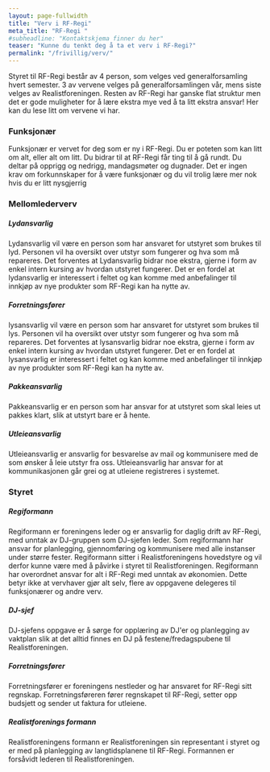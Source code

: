 ```yaml
---
layout: page-fullwidth
title: "Verv i RF-Regi"
meta_title: "RF-Regi "
#subheadline: "Kontaktskjema finner du her"
teaser: "Kunne du tenkt deg å ta et verv i RF-Regi?" 
permalink: "/frivillig/verv/"
---
```


Styret til RF-Regi består av 4 person, som velges ved generalforsamling hvert semester. 3 av vervene velges på generalforsamlingen vår, mens siste velges av Realistforeningen. Resten av RF-Regi har ganske flat struktur men det er gode muligheter for å lære ekstra mye ved å ta litt ekstra ansvar! Her kan du lese litt om vervene vi har.

<h3>Funksjonær</h3>
Funksjonær er vervet for deg som er ny i RF-Regi. Du er poteten som kan litt om alt, eller alt om litt. Du bidrar til at RF-Regi får ting til å gå rundt. Du deltar på opprigg og nedrigg, mandagsmøter og dugnader. Det er ingen krav om forkunnskaper for å være funksjonær og du vil trolig lære mer nok hvis du er litt nysgjerrig 

<h3>Mellomlederverv</h3>
<h5>Lydansvarlig</h5>
Lydansvarlig vil være en person som har ansvaret for utstyret som brukes til lyd. Personen vil ha oversikt over utstyr som fungerer og hva som må repareres. Det forventes at Lydansvarlig bidrar noe ekstra, gjerne i form av enkel intern kursing av hvordan utstyret fungerer. Det er en fordel at lydansvarlig er interessert i feltet og kan komme med anbefalinger til innkjøp av nye produkter som RF-Regi kan ha nytte av.
<h5>Forretningsfører</h5>
lysansvarlig vil være en person som har ansvaret for utstyret som brukes til lys. Personen vil ha oversikt over utstyr som fungerer og hva som må repareres. Det forventes at lysansvarlig bidrar noe ekstra, gjerne i form av enkel intern kursing av hvordan utstyret fungerer. Det er en fordel at lysansvarlig er interessert i feltet og kan komme med anbefalinger til innkjøp av nye produkter som RF-Regi kan ha nytte av.
<h5>Pakkeansvarlig</h5>
Pakkeansvarlig er en person som har ansvar for at utstyret som skal leies ut pakkes klart, slik at utstyrt bare er å hente.
<h5>Utleieansvarlig</h5>
Utleieansvarlig er ansvarlig for besvarelse av mail og kommunisere med de som ønsker å leie utstyr fra oss. Utleieansvarlig har ansvar for at kommunikasjonen går grei og at utleiene registreres i systemet. 

<h3>Styret</h3>
<h5>Regiformann</h5>
Regiformann er foreningens leder og er ansvarlig for daglig drift av RF-Regi, med unntak av DJ-gruppen som DJ-sjefen leder. Som regiformann har ansvar for planlegging, gjennomføring og kommunisere med alle instanser under større fester. Regiformann sitter i Realistforeningens hovedstyre og vil derfor kunne være med å påvirke i styret til Realistforeningen. Regiformann har overordnet ansvar for alt i RF-Regi med unntak av økonomien. Dette betyr ikke at vervhaver gjør alt selv, flere av oppgavene delegeres til funksjonærer og andre verv.
<h5>DJ-sjef</h5>
DJ-sjefens oppgave er å sørge for opplæring av DJ'er og planlegging av vaktplan slik at det alltid finnes en DJ på festene/fredagspubene til Realistforeningen. 
<h5>Forretningsfører</h5>
Forretningsfører er foreningens nestleder og har ansvaret for RF-Regi sitt regnskap. Forretningsføreren fører regnskapet til RF-Regi, setter opp budsjett og sender ut faktura for utleiene.
<h5>Realistforenings formann</h5>
Realistforeningens formann er Realistforeningen sin representant i styret og er med på planlegging av langtidsplanene til RF-Regi. Formannen er forsåvidt lederen til Realistforeningen.
